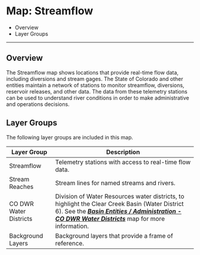 # Map: Streamflow #

*   Overview
*   Layer Groups

-------------

## Overview ##

The Streamflow map shows locations that provide real-time flow data,
including diversions and stream gages.
The State of Colorado and other entities maintain a network of stations to monitor
streamflow, diversions, reservoir releases, and other data.
The data from these telemetry stations can be used to understand river conditions
in order to make administrative and operations decisions.

## Layer Groups ##

The following layer groups are included in this map.

| **Layer Group** | **Description** |
| -- | -- |
| Streamflow | Telemetry stations with access to real-time flow data. |
| Stream Reaches | Stream lines for named streams and rivers. |
| CO DWR Water Districts | Division of Water Resources water districts, to highlight the Clear Creek Basin (Water District 6).  See the [***Basin Entities / Administration - CO DWR Water Districts***](#map/entities-codwr-waterdistricts) map for more information. |
| Background Layers | Background layers that provide a frame of reference. |
